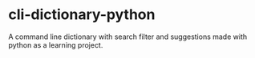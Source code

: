 # cli-dictionary-python

A command line dictionary with search filter and suggestions made with python as a learning project.
